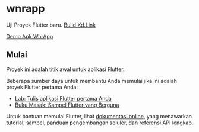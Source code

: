 # wnrapp

Uji Proyek Flutter baru.
[Build Xd.Link](https://x-d.link)

[Demo Apk WnrApp](https://1drv.ms/u/s!Ak41_0szpzuchfh2mpLun3tN7jW4Sg?e=GIrcgP)

## Mulai

Proyek ini adalah titik awal untuk aplikasi Flutter.

Beberapa sumber daya untuk membantu Anda memulai jika ini adalah proyek Flutter pertama Anda:

- [Lab: Tulis aplikasi Flutter pertama Anda](https://flutter.dev/docs/get-started/codelab)
- [Buku Masak: Sampel Flutter yang Berguna](https://flutter.dev/docs/cookbook)

Untuk bantuan memulai Flutter, lihat
[dokumentasi online](https://flutter.dev/docs), yang menawarkan tutorial,
sampel, panduan pengembangan seluler, dan referensi API lengkap.
